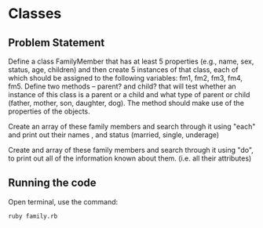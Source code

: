 # Classes

## Problem Statement

Define a class FamilyMember that has at least 5 properties (e.g., name, sex, status,	age, children) and then	create 5 instances of that class, each of which should be assigned to the following	variables: fm1, fm2, fm3, fm4, fm5.	Define two methods – parent? and child?	that will test whether an instance of this class is	a parent or	a child	and	what type of parent	or child (father, mother, son, daughter, dog). The method should make use of the properties of the objects.

Create an array of these family members and search through it using "each" and print out their names , and status (married, single, underage)

Create and array of these family members and search through it using "do", to print out all of the information known about them. (i.e. all their attributes)

## Running the code

Open terminal, use the command:

    ruby family.rb
